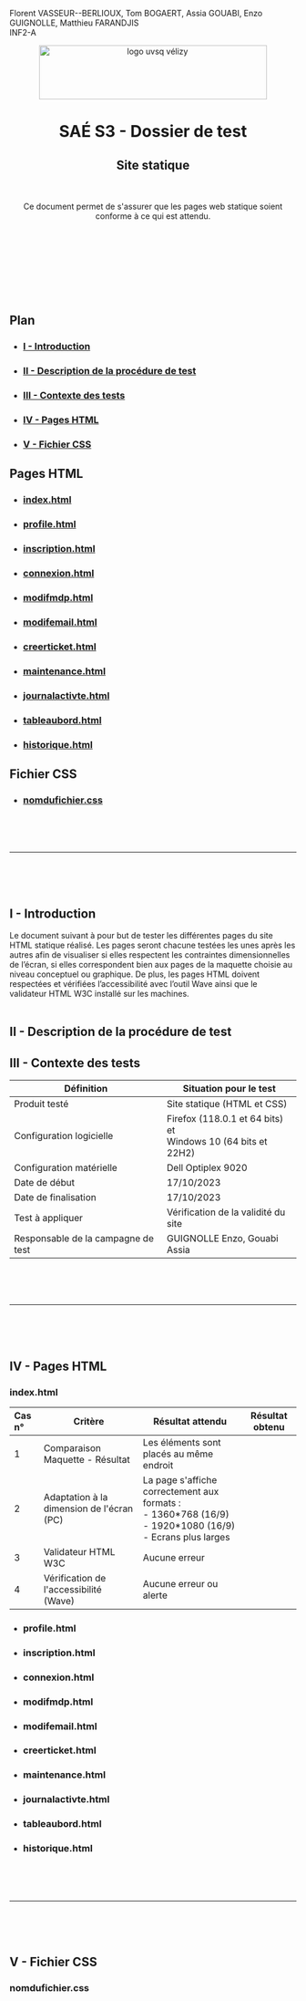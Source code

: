 Florent VASSEUR--BERLIOUX, Tom BOGAERT, Assia GOUABI, Enzo GUIGNOLLE, Matthieu FARANDJIS<br>
INF2-A

<div align="center">
<img height="95" width="400" src="img/IUT_Velizy_Villacoublay_logo_2020_ecran.png" title="logo uvsq vélizy"/>

# SAÉ S3 - Dossier de test
## Site statique

<br><br>
Ce document permet de s'assurer que les pages web statique soient conforme à ce qui est attendu.

</div>

<br><br><br><br><br><br><br>

## Plan
- ### [I - Introduction](#I)
- ### [II - Description de la procédure de test](#II)
- ### [III - Contexte des tests](#III)
- ### [IV - Pages HTML](#IV)
- ### [V - Fichier CSS](#V)


## <a name="IV"></a>Pages HTML
- ### [index.html](#a)
- ### [profile.html](#b)
- ### [inscription.html](#c)
- ### [connexion.html](#d)
- ### [modifmdp.html](#e)
- ### [modifemail.html](#f)
- ### [creerticket.html](#h)
- ### [maintenance.html](#i)
- ### [journalactivte.html](#j)
- ### [tableaubord.html](#k)
- ### [historique.html](#l)

## <a name="V"></a>Fichier CSS
- ### [nomdufichier.css](#1)

<br><br><br>

----------

<br><br><br>

## <a name="I"></a>I - Introduction

Le document suivant à pour but de tester les différentes pages du site HTML statique réalisé. Les pages seront chacune testées les unes après les autres afin de visualiser si elles respectent les contraintes dimensionnelles de l’écran, si elles correspondent bien aux pages de la maquette choisie au niveau conceptuel ou graphique. De plus, les pages HTML doivent respectées et vérifiées l’accessibilité avec l’outil Wave ainsi que le validateur HTML W3C installé sur les machines.  
<br>

## <a name="II"></a>II - Description de la procédure de test

## <a name="III"></a>III - Contexte des tests

| Définition                         | Situation pour le test                                           |
|------------------------------------|------------------------------------------------------------------|
| Produit testé                      | Site statique (HTML et CSS)                                      |
| Configuration logicielle           | Firefox (118.0.1 et 64 bits) et<br/>Windows 10 (64 bits et 22H2) |
| Configuration matérielle           | Dell Optiplex 9020                                               |
| Date de début                      | 17/10/2023                                                       |
| Date de finalisation               | 17/10/2023                                                       |
| Test à appliquer                   | Vérification de la validité du site                              |
| Responsable de la campagne de test | GUIGNOLLE Enzo, Gouabi Assia                                     |

<br><br><br>

----------

<br><br><br>

## IV - Pages HTML

### <a name="a"></a>index.html

| Cas n° | Critère                                   | Résultat attendu                                                                                                        | Résultat obtenu |
|:-------|-------------------------------------------|-------------------------------------------------------------------------------------------------------------------------|-----------------|
| 1      | Comparaison Maquette - Résultat           | Les éléments sont placés au même endroit                                                                                |                 |
| 2      | Adaptation à la dimension de l'écran (PC) | La page s'affiche correctement aux formats :<br/> - 1360\*768 (16/9)<br/> - 1920\*1080 (16/9)<br/> - Ecrans plus larges |                 |
| 3      | Validateur HTML W3C                       | Aucune erreur                                                                                                           |                 |
| 4      | Vérification de l'accessibilité (Wave)    | Aucune erreur ou alerte                                                                                                 |                 |

- ### profile.html
- ### inscription.html
- ### connexion.html
- ### modifmdp.html
- ### modifemail.html
- ### creerticket.html
- ### maintenance.html
- ### journalactivte.html
- ### tableaubord.html
- ### historique.html

<br><br><br>

-------

<br><br><br>

## V - Fichier CSS

### <a name="1"></a>nomdufichier.css
